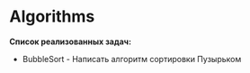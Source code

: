 # Algorithms

**Список реализованных задач:**
- BubbleSort - Написать алгоритм сортировки Пузырьком
